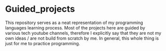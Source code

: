 # Guided_projects
This repository serves as a neat representation of my programming languages learning process. Most of the projects here are guided by various tech youtube channels, therefore I explicitly say that they are not my own ideas /  are not build from scratch by me. In general, this whole thing is just for me to practice programming.
